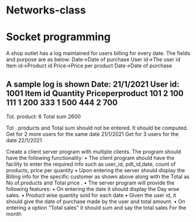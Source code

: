 # Networks-class

# Socket programming 
A shop outlet has a log maintained for users billing for every date. The fields and purpose are as below:
Date->Date of purchase
User id->The user id
Item id->Product id
Price->Price per product
Date->Date of purchase

A sample log is shown
Date: 21/1/2021
User id: 1001
Item id		Quantity	Priceperproduct
101		2		100
111		1		200
333		1		500
444		2		700
------------------------------------------
Tot. product: 6
Total sum			2600

Tot . products and Total sum should not be entered. It should be computed.
Get for 2 more users for the same date 21/1/2021
Get for 3 users for the date 22/1/2021
		


Create a client server program with multiple clients. The program should have the following functionality:
	•	The client program should have the facility to enter the required info such as user_id, pdt_id,date, count of products, price per quantity
	•	Upon entering the server should display the Billing info for the specific customer as shown above along with the Total as No.of.products and Total price . 
	•	The server program will provide the following features:
	•	On entering the date it should display the Day wise sales.
	•	Product wise quantity sold for each date
	•	Given the user id, it should give the date of purchase made by the user and total amount.
	•	On entering a option “Total sales” it should sum and say the total sales 
For the month
